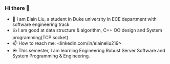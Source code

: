 ### Hi there 👋

- 🔭 I am Elain Liu, a student in Duke university in ECE department with software engineering track
- :thumbsup: I am good at data structure & algorithm, C++ OO design and System programming(TCP socket)
- 📫 How to reach me: <linkedin.com/in/elaineliu219>
- :sunny: This semester, I am learning Engineering Robust Server Software and System Programming & Engineering. 
